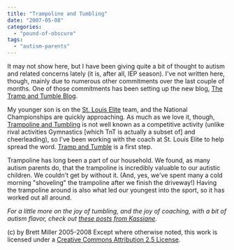 ```yaml
---
title: "Trampoline and Tumbling"
date: "2007-05-08"
categories: 
  - "pound-of-obscure"
tags: 
  - "autism-parents"
---
```


It may not show here, but I have been giving quite a bit of thought to autism and related concerns lately (it is, after all, IEP season). I've not written here, though, mainly due to numerous other commitments over the last couple of months. One of those commitments has been setting up the new blog, [The Tramp and Tumble Blog](http://trampandtumble.blogspot.com).  
  
My younger son is on the [St. Louis Elite](http://www.gatewaykidsworld.com/team.html) team, and the National Championships are quickly approaching. As much as we love it, though, [Trampoline and Tumbling](http://www.usa-gymnastics.org/tt) is not well known as a competitive activity (unlike rival activities Gymnastics \[which TnT is actually a subset of\] and cheerleading), so I've been working with the coach at St. Louis Elite to help spread the word. [Tramp and Tumble](http://trampandtumble.blogspot.com) is a first step.  
  
Trampoline has long been a part of our household. We found, as many autism parents do, that the trampoline is incredibly valuable to our autistic children. We couldn't get by without it. (And, yes, we've spent many a cold morning "shoveling" the trampoline after we finish the driveway!) Having the trampoline around is also what led our youngest into the sport, so it has worked out all around.  
  
_For a little more on the joy of tumbling, and the joy of coaching, with a bit of autism flavor, check out [these posts from Kassiane](http://rettdevil.blogspot.com/search?q=tumbling)._

(c) by Brett Miller 2005-2008 Except where otherwise noted, this work is licensed under a [Creative Commons Attribution 2.5 License](http://creativecommons.org/licenses/by/2.5/).
